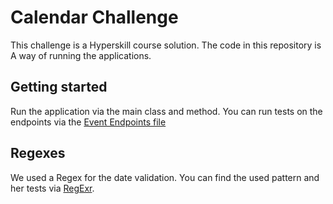 # Calendar Challenge

This challenge is a Hyperskill course solution. The code in this repository is A way of running the applications.

## Getting started

Run the application via the main class and method.
You can run tests on the endpoints via the [Event Endpoints file](./resources/event-endpoints.http)

## Regexes

We used a Regex for the date validation.
You can find the used pattern and her tests via [RegExr](https://regexr.com/89md7).